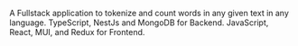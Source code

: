 A Fullstack application to tokenize and count words in any given text in any language. TypeScript, NestJs and MongoDB for Backend. JavaScript, React, MUI, and Redux for Frontend.
